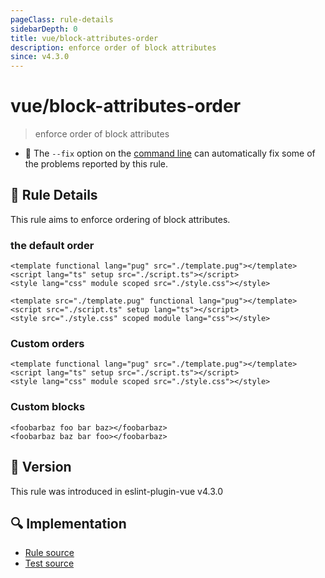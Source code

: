 ```yaml
---
pageClass: rule-details
sidebarDepth: 0
title: vue/block-attributes-order
description: enforce order of block attributes
since: v4.3.0
---
```

# vue/block-attributes-order

> enforce order of block attributes

- :wrench: The `--fix` option on the [command line](https://eslint.org/docs/user-guide/command-line-interface#fixing-problems) can automatically fix some of the problems reported by this rule.

## :book: Rule Details

This rule aims to enforce ordering of block attributes. 

### the default order

<eslint-code-block fix :rules="{'vue/block-attributes-order': ['error']}">

```vue
<template functional lang="pug" src="./template.pug"></template>
<script lang="ts" setup src="./script.ts"></script>
<style lang="css" module scoped src="./style.css"></style>
```

</eslint-code-block>

<eslint-code-block fix :rules="{'vue/block-attributes-order': ['error']}">

```vue
<template src="./template.pug" functional lang="pug"></template>
<script src="./script.ts" setup lang="ts"></script>
<style src="./style.css" scoped module lang="css"></style>
```

</eslint-code-block>


### Custom orders

<eslint-code-block fix :rules="{'vue/block-attributes-order': ['error', {
  order: {
    template: ['src', 'lang', 'functional'],
    script: ['src', 'setup', 'lang'],
    style: [['src', 'scoped'], 'module', 'lang']
  }
}]}">

```vue
<template functional lang="pug" src="./template.pug"></template>
<script lang="ts" setup src="./script.ts"></script>
<style lang="css" module scoped src="./style.css"></style>
```

</eslint-code-block>

### Custom blocks

<eslint-code-block fix :rules="{'vue/block-attributes-order': ['error', {
  order: {
    foobarbaz: ['foo', 'bar', 'baz']
  }
}]}">

```vue
<foobarbaz foo bar baz></foobarbaz>
<foobarbaz baz bar foo></foobarbaz>
```

</eslint-code-block>

## :rocket: Version

This rule was introduced in eslint-plugin-vue v4.3.0

## :mag: Implementation

- [Rule source](https://github.com/vuejs/eslint-plugin-vue/blob/master/lib/rules/block-attributes-order.js)
- [Test source](https://github.com/vuejs/eslint-plugin-vue/blob/master/tests/lib/rules/block-attributes-order.js)
